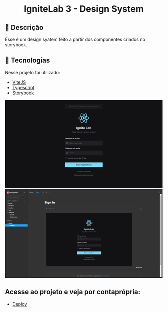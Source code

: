 
<h1 align='center'>IgniteLab 3 - Design System</h1>


## 🔖 Descrição
<p>Esse é um design syatem feito a partir dos componentes criados no storybook.<p>

## 🚀 Tecnologias
Nesse projeto foi utilizado:

- [ViteJS](https://vitejs.dev/)
- [Typescript](https://www.typescriptlang.org/)
- [Storybook](https://storybook.js.org/)



<img src=".github/aplicacao.png">
<img src=".github/storybook.png">

## Acesse ao projeto e veja por contaprópria:
- [Deploy](https://savio-anjos.github.io/ignite-lab-design-system/)
